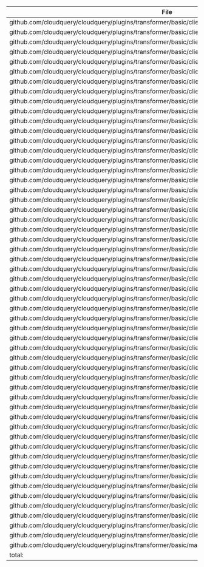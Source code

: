| File | Function | Coverage |
| --- | --- | --- |
| github.com/cloudquery/cloudquery/plugins/transformer/basic/client/client.go:51: | Transform | 0.0% |
| github.com/cloudquery/cloudquery/plugins/transformer/basic/client/client.go:79: | TransformSchema | 0.0% |
| github.com/cloudquery/cloudquery/plugins/transformer/basic/client/client.go:90: | Close | 0.0% |
| github.com/cloudquery/cloudquery/plugins/transformer/basic/client/recordupdater/record_updater.go:30: | New | 100.0% |
| github.com/cloudquery/cloudquery/plugins/transformer/basic/client/recordupdater/record_updater.go:40: | RemoveColumns | 89.7% |
| github.com/cloudquery/cloudquery/plugins/transformer/basic/client/recordupdater/record_updater.go:89: | AddLiteralStringColumn | 81.2% |
| github.com/cloudquery/cloudquery/plugins/transformer/basic/client/recordupdater/record_updater.go:115: | AddTimestampColumn | 82.4% |
| github.com/cloudquery/cloudquery/plugins/transformer/basic/client/recordupdater/record_updater.go:142: | ObfuscateSensitiveColumns | 66.7% |
| github.com/cloudquery/cloudquery/plugins/transformer/basic/client/recordupdater/record_updater.go:161: | DropRows | 87.2% |
| github.com/cloudquery/cloudquery/plugins/transformer/basic/client/recordupdater/record_updater.go:229: | ObfuscateColumns | 89.3% |
| github.com/cloudquery/cloudquery/plugins/transformer/basic/client/recordupdater/record_updater.go:275: | AddPrimaryKeys | 0.0% |
| github.com/cloudquery/cloudquery/plugins/transformer/basic/client/recordupdater/record_updater.go:284: | ChangeTableName | 80.0% |
| github.com/cloudquery/cloudquery/plugins/transformer/basic/client/recordupdater/record_updater.go:293: | RenameColumn | 80.0% |
| github.com/cloudquery/cloudquery/plugins/transformer/basic/client/recordupdater/record_updater.go:302: | ChangeCase | 89.3% |
| github.com/cloudquery/cloudquery/plugins/transformer/basic/client/recordupdater/record_updater.go:349: | colIndicesByNames | 73.3% |
| github.com/cloudquery/cloudquery/plugins/transformer/basic/client/recordupdater/record_updater.go:379: | jsonColIndicesByNames | 100.0% |
| github.com/cloudquery/cloudquery/plugins/transformer/basic/client/recordupdater/record_updater.go:395: | buildStringColumn | 100.0% |
| github.com/cloudquery/cloudquery/plugins/transformer/basic/client/recordupdater/record_updater.go:403: | buildCurrentTimestampColumn | 100.0% |
| github.com/cloudquery/cloudquery/plugins/transformer/basic/client/recordupdater/record_updater.go:412: | obfuscateColumn | 71.4% |
| github.com/cloudquery/cloudquery/plugins/transformer/basic/client/recordupdater/record_updater.go:424: | obfuscateJSONColumns | 85.7% |
| github.com/cloudquery/cloudquery/plugins/transformer/basic/client/recordupdater/record_updater.go:448: | obfuscateBinaryColumn | 63.6% |
| github.com/cloudquery/cloudquery/plugins/transformer/basic/client/recordupdater/record_updater.go:465: | obfuscateEntireJSONColumn | 81.8% |
| github.com/cloudquery/cloudquery/plugins/transformer/basic/client/recordupdater/record_updater.go:484: | splitJSONColumns | 100.0% |
| github.com/cloudquery/cloudquery/plugins/transformer/basic/client/recordupdater/record_updater.go:519: | changeColumnCase | 71.4% |
| github.com/cloudquery/cloudquery/plugins/transformer/basic/client/recordupdater/record_updater.go:531: | chanceCaseJSONColumns | 85.7% |
| github.com/cloudquery/cloudquery/plugins/transformer/basic/client/recordupdater/record_updater.go:554: | changeCaseEntireJSONColumn | 75.0% |
| github.com/cloudquery/cloudquery/plugins/transformer/basic/client/schemaupdater/schema_updater.go:19: | New | 100.0% |
| github.com/cloudquery/cloudquery/plugins/transformer/basic/client/schemaupdater/schema_updater.go:23: | RemoveColumnIndices | 100.0% |
| github.com/cloudquery/cloudquery/plugins/transformer/basic/client/schemaupdater/schema_updater.go:37: | AddStringColumnAtPos | 100.0% |
| github.com/cloudquery/cloudquery/plugins/transformer/basic/client/schemaupdater/schema_updater.go:47: | AddTimestampColumnAtPos | 100.0% |
| github.com/cloudquery/cloudquery/plugins/transformer/basic/client/schemaupdater/schema_updater.go:57: | RenameColumn | 100.0% |
| github.com/cloudquery/cloudquery/plugins/transformer/basic/client/schemaupdater/schema_updater.go:72: | ChangeTableName | 81.2% |
| github.com/cloudquery/cloudquery/plugins/transformer/basic/client/schemaupdater/schema_updater.go:101: | AddPrimaryKeys | 77.8% |
| github.com/cloudquery/cloudquery/plugins/transformer/basic/client/spec/spec.go:38: | SetDefaults | 100.0% |
| github.com/cloudquery/cloudquery/plugins/transformer/basic/client/spec/spec.go:46: | Validate | 63.6% |
| github.com/cloudquery/cloudquery/plugins/transformer/basic/client/tablematcher/table_matcher.go:23: | New | 100.0% |
| github.com/cloudquery/cloudquery/plugins/transformer/basic/client/tablematcher/table_matcher.go:30: | isTableMatch | 88.9% |
| github.com/cloudquery/cloudquery/plugins/transformer/basic/client/tablematcher/table_matcher.go:45: | IsSchemasTableMatch | 100.0% |
| github.com/cloudquery/cloudquery/plugins/transformer/basic/client/transformers/transformers.go:23: | NewFromSpec | 80.0% |
| github.com/cloudquery/cloudquery/plugins/transformer/basic/client/transformers/transformers.go:56: | Transform | 66.7% |
| github.com/cloudquery/cloudquery/plugins/transformer/basic/client/transformers/transformers.go:70: | TransformSchema | 0.0% |
| github.com/cloudquery/cloudquery/plugins/transformer/basic/client/transformers/transformers.go:87: | AddLiteralStringColumnAsLastColumn | 100.0% |
| github.com/cloudquery/cloudquery/plugins/transformer/basic/client/transformers/transformers.go:93: | AddTimestampColumnAsLastColumn | 100.0% |
| github.com/cloudquery/cloudquery/plugins/transformer/basic/client/transformers/transformers.go:99: | RemoveColumns | 100.0% |
| github.com/cloudquery/cloudquery/plugins/transformer/basic/client/transformers/transformers.go:105: | AddPrimaryKeys | 0.0% |
| github.com/cloudquery/cloudquery/plugins/transformer/basic/client/transformers/transformers.go:110: | ObfuscateSensitiveColumns | 0.0% |
| github.com/cloudquery/cloudquery/plugins/transformer/basic/client/transformers/transformers.go:116: | DropRows | 100.0% |
| github.com/cloudquery/cloudquery/plugins/transformer/basic/client/transformers/transformers.go:121: | ObfuscateColumns | 100.0% |
| github.com/cloudquery/cloudquery/plugins/transformer/basic/client/transformers/transformers.go:127: | ChangeTableName | 100.0% |
| github.com/cloudquery/cloudquery/plugins/transformer/basic/client/transformers/transformers.go:133: | RenameColumn | 0.0% |
| github.com/cloudquery/cloudquery/plugins/transformer/basic/client/transformers/transformers.go:139: | ChangeCase | 100.0% |
| github.com/cloudquery/cloudquery/plugins/transformer/basic/client/transformers/transformers.go:145: | transformSchema | 20.0% |
| github.com/cloudquery/cloudquery/plugins/transformer/basic/client/transformers/transformers.go:155: | makeEmptyRecord | 0.0% |
| github.com/cloudquery/cloudquery/plugins/transformer/basic/main.go:13: | main | 0.0% |
| total: | (statements) | 73.2% |
